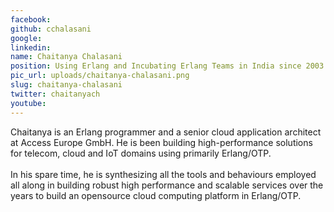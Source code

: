 ```yaml
---
facebook: 
github: cchalasani
google: 
linkedin: 
name: Chaitanya Chalasani
position: Using Erlang and Incubating Erlang Teams in India since 2003
pic_url: uploads/chaitanya-chalasani.png
slug: chaitanya-chalasani
twitter: chaitanyach
youtube: 
---
```

<p>Chaitanya is an Erlang programmer and a senior cloud application architect at Access Europe GmbH. He is been building high-performance solutions for telecom, cloud and IoT domains using primarily Erlang/OTP.<br />
<br />
In his spare time, he is synthesizing all the tools and behaviours employed all along in building robust high performance and scalable services over the years to build an opensource cloud computing platform in Erlang/OTP.</p>
